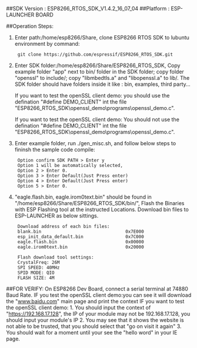 ##SDK Version : ESP8266_RTOS_SDK_V1.4.2_16_07_04
##Platform : ESP-LAUNCHER BOARD

##Operation Steps:

1. Enter path:/home/esp8266/Share, clone ESP8266 RTOS SDK to lubuntu environment by command: 
       
		git clone https://github.com/espressif/ESP8266_RTOS_SDK.git 
	   
2. Enter SDK folder:/home/esp8266/Share/ESP8266_RTOS_SDK, Copy example folder "app" next to bin/ folder in the SDK folder; copy folder "openssl" to include/; copy "libmbedtls.a" and "libopenssl.a" to lib/. The SDK folder should have folders inside it like : bin, examples, third party... 

	If you want to test the openSSL client demo: you should use the defination "#define DEMO_CLIENT" int the file "ESP8266_RTOS_SDK\openssl_demo\programs\openssl_demo.c". 

	If you want to test the openSSL client demo: You should not use the defination "#define DEMO_CLIENT" int the file "ESP8266_RTOS_SDK\openssl_demo\programs\openssl_demo.c".
	   
3. Enter example folder, run ./gen_misc.sh, and follow below steps to fininsh the sample code compile:
	
		Option confirm SDK PATH > Enter y
		Option 1 will be automatically selected,
		Option 2 > Enter 0. 
		Option 3 > Enter Default(Just Press enter)
		Option 4 > Enter Default(Just Press enter)
		Option 5 > Enter 0.
	   
4. "eagle.flash.bin, eagle.irom0text.bin" should be found in "/home/esp8266/Share/ESP8266_RTOS_SDK/bin/", Flash the Binaries with ESP Flashing tool at the instructed Locations. Download bin files to ESP-LAUNCHER as below sittings.
		
		Download address of each bin files:
		blank.bin				           		 0x7E000
		esp_init_data_default.bin			  	 0x7C000
		eagle.flash.bin				   			 0x00000
		eagle.irom0text.bin			          	 0x20000
		
		Flash download tool settings:
		CrystalFreq: 26M
		SPI SPEED: 40MHz
		SPID MODE: QIO
		FLASH SIZE: 4M
			
##FOR VERIFY: 
On ESP8266 Dev Board, connect a serial terminal at 74880 Baud Rate. 
IF you test the openSSL client demo:you can see it will download the "www.baidu.com" main page and print the context
IF you want to test the openSSL client demo: 
	1. You should input the context of "https://192.168.17.128", the IP of your module may not be 192.168.17.128, you should input your module's IP
	2. You may see that it shows the website is not able to be trusted, that you should select that "go on visit it again"
	3. You should wait for a moment until your see the "hello word" in your IE page.
